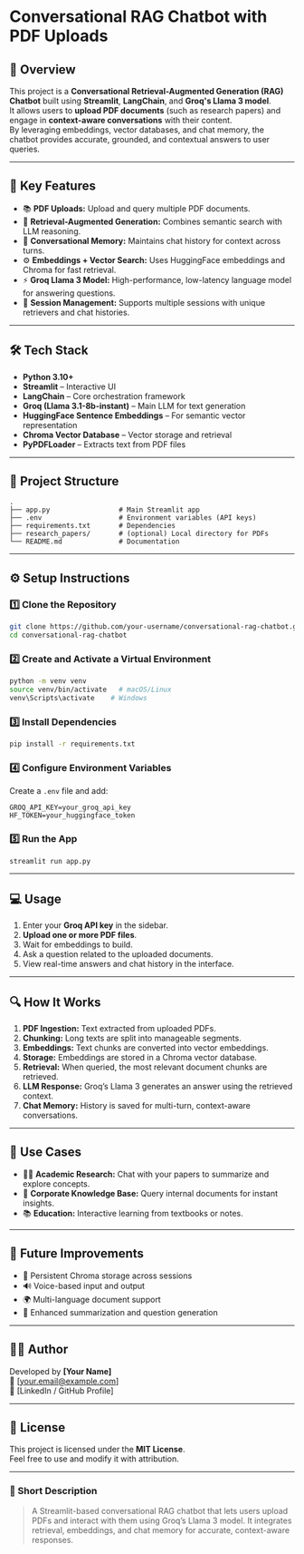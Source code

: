 # Conversational RAG Chatbot with PDF Uploads

## 🚀 Overview
This project is a **Conversational Retrieval-Augmented Generation (RAG) Chatbot** built using **Streamlit**, **LangChain**, and **Groq's Llama 3 model**.  
It allows users to **upload PDF documents** (such as research papers) and engage in **context-aware conversations** with their content.  
By leveraging embeddings, vector databases, and chat memory, the chatbot provides accurate, grounded, and contextual answers to user queries.

---

## 🧠 Key Features
- 📚 **PDF Uploads:** Upload and query multiple PDF documents.  
- 🧩 **Retrieval-Augmented Generation:** Combines semantic search with LLM reasoning.  
- 💬 **Conversational Memory:** Maintains chat history for context across turns.  
- ⚙️ **Embeddings + Vector Search:** Uses HuggingFace embeddings and Chroma for fast retrieval.  
- ⚡ **Groq Llama 3 Model:** High-performance, low-latency language model for answering questions.  
- 🧠 **Session Management:** Supports multiple sessions with unique retrievers and chat histories.

---

## 🛠️ Tech Stack
- **Python 3.10+**
- **Streamlit** – Interactive UI
- **LangChain** – Core orchestration framework
- **Groq (Llama 3.1-8b-instant)** – Main LLM for text generation
- **HuggingFace Sentence Embeddings** – For semantic vector representation
- **Chroma Vector Database** – Vector storage and retrieval
- **PyPDFLoader** – Extracts text from PDF files

---

## 📂 Project Structure
```
.
├── app.py                 # Main Streamlit app
├── .env                   # Environment variables (API keys)
├── requirements.txt       # Dependencies
├── research_papers/       # (optional) Local directory for PDFs
└── README.md              # Documentation
```

---

## ⚙️ Setup Instructions

### 1️⃣ Clone the Repository
```bash
git clone https://github.com/your-username/conversational-rag-chatbot.git
cd conversational-rag-chatbot
```

### 2️⃣ Create and Activate a Virtual Environment
```bash
python -m venv venv
source venv/bin/activate   # macOS/Linux
venv\Scripts\activate    # Windows
```

### 3️⃣ Install Dependencies
```bash
pip install -r requirements.txt
```

### 4️⃣ Configure Environment Variables
Create a `.env` file and add:
```
GROQ_API_KEY=your_groq_api_key
HF_TOKEN=your_huggingface_token
```

### 5️⃣ Run the App
```bash
streamlit run app.py
```

---

## 💻 Usage
1. Enter your **Groq API key** in the sidebar.  
2. **Upload one or more PDF files**.  
3. Wait for embeddings to build.  
4. Ask a question related to the uploaded documents.  
5. View real-time answers and chat history in the interface.

---

## 🔍 How It Works
1. **PDF Ingestion:** Text extracted from uploaded PDFs.  
2. **Chunking:** Long texts are split into manageable segments.  
3. **Embeddings:** Text chunks are converted into vector embeddings.  
4. **Storage:** Embeddings are stored in a Chroma vector database.  
5. **Retrieval:** When queried, the most relevant document chunks are retrieved.  
6. **LLM Response:** Groq’s Llama 3 generates an answer using the retrieved context.  
7. **Chat Memory:** History is saved for multi-turn, context-aware conversations.

---

## 🧩 Use Cases
- 🧑‍🎓 **Academic Research:** Chat with your papers to summarize and explore concepts.  
- 🏢 **Corporate Knowledge Base:** Query internal documents for instant insights.  
- 📚 **Education:** Interactive learning from textbooks or notes.  

---

## 🌱 Future Improvements
- 🔁 Persistent Chroma storage across sessions  
- 🔊 Voice-based input and output  
- 🌍 Multi-language document support  
- 🧠 Enhanced summarization and question generation  

---

## 👩‍💻 Author
Developed by **[Your Name]**  
📧 [your.email@example.com]  
🔗 [LinkedIn / GitHub Profile]

---

## 🪪 License
This project is licensed under the **MIT License**.  
Feel free to use and modify it with attribution.

---

### 💬 Short Description
> A Streamlit-based conversational RAG chatbot that lets users upload PDFs and interact with them using Groq’s Llama 3 model. It integrates retrieval, embeddings, and chat memory for accurate, context-aware responses.
